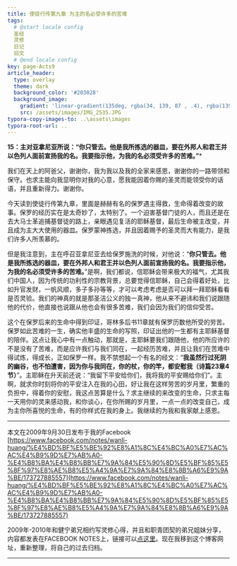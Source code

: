 ```yaml
---
title: 使徒行传第九章 为主的名必受许多的苦难
tags: 
  # @start locale config
  圣经
  灵修
  日记
  旧文
  # @end locale config
key: page-Acts9
article_header:
  type: overlay
  theme: dark
  background_color: '#203028'
  background_image:
    gradient: 'linear-gradient(135deg, rgba(34, 139, 87 , .4), rgba(139, 34, 139, .4))'
    src: /assets/images/IMG_2535.JPG
typora-copy-images-to: ..\assets\images
typora-root-url: ..
---
```


**15：主对亚拿尼亚所说：“你只管去。他是我所拣选的器皿，要在外邦人和君王并以色列人面前宣扬我的名。我要指示他，为我的名必须受许多的苦难。”***

<!--more-->

我们在天上的阿爸父，谢谢你，我为我以及我的全家来感恩，谢谢你的一路带领和保守。也求主能向我显明你对我的心意，愿我能因着你赐的圣灵而能领受你的话语，并且重新得力。谢谢你。

今天读到使徒行传第九章，里面是赫赫有名的保罗遇主得救，生命得着改变的故事。保罗的经历实在是太奇妙了，太特别了。一个迫害基督门徒的人，而且还是在去大马士革追捕基督徒的路上，亲眼遇见复活的耶稣基督，最后生命被主改变，并且成为主大大使用的器皿。保罗蒙神拣选，并且因着赐予的圣灵而大有能力，是我们许多人所羡慕的。

但是我注意到，主在呼召亚拿尼亚去给保罗施洗的时候，对他说：“**你只管去。他是我所拣选的器皿，要在外邦人和君王并以色列人面前宣扬我的名。我要指示他，为我的名必须受许多的苦难。**”是啊，我们都说，信耶稣会带来极大的福气，尤其我们中国人，因为传统的功利性的宗教背景，总要觉得信耶稣，自己会得着好处，比如升官发财，一帆风顺，多子多孙等等，才可以考虑考虑是否可以拜一拜耶稣看看是否灵验。我们的神真的就是那圣洁公义的独一真神，他从来不避讳和我们说跟随他的代价，他直接也说跟从他也会有很多苦难，我们会因为我们的信仰受苦。

这个在保罗后来的生命中得到印证，哥林多后书11章就有保罗历数他所受的劳苦。保罗如此苦难的一生，确实他丰盛的生命的写照，印证出他的一生都有主耶稣基督的陪伴。这点让我心中有一点触动，那就是，主耶稣要我们跟随他，他的所应许的不是没有了苦难，而是应许我们与我们同在，一起经历苦难，并且让我们在苦难中得试炼，得成长，正如保罗一样。我不禁想起一个有名的经文：“**我虽然行过死阴的幽谷，也不怕遭害，因为你与我同在，你的杖，你的竿，都安慰我（诗篇23章4节）**”。主耶稣在升天前还说：“我留下平安给你们，我将我的平安赐给你们”。主啊，就求你时刻将你的平安注入在我的心田，好让我在这样劳苦的岁月里，繁重的负担中，得着你的安慰，我这点苦算是什么？求主继续的来改变的生命，只求主每一天用你的灵来感动我，和你谈心，在你所赐的岁月里，一点一点的改变自己，成为主你所喜悦的生命，有的你样式在我的身上。我继续的为我和我家献上感恩。

---

本文在2009年9月30日发布于我的Facebook [https://www.facebook.com/notes/wanli-huang/%E4%BD%BF%E5%BE%92%E8%A1%8C%E4%BC%A0%E7%AC%AC%E4%B9%9D%E7%AB%A0-%E4%B8%BA%E4%B8%BB%E7%9A%84%E5%90%8D%E5%BF%85%E5%8F%97%E8%AE%B8%E5%A4%9A%E7%9A%84%E8%8B%A6%E9%9A%BE/173727885557](https://www.facebook.com/notes/wanli-huang/%E4%BD%BF%E5%BE%92%E8%A1%8C%E4%BC%A0%E7%AC%AC%E4%B9%9D%E7%AB%A0-%E4%B8%BA%E4%B8%BB%E7%9A%84%E5%90%8D%E5%BF%85%E5%8F%97%E8%AE%B8%E5%A4%9A%E7%9A%84%E8%8B%A6%E9%9A%BE/173727885557)

2009年-2010年和健宁弟兄相约写灵修心得，并且和职青团契的弟兄姐妹分享，内容都发表在FACEBOOK NOTES上，链接可以[点这里](https://www.facebook.com/wanli.huang/notes)。现在我移到这个博客网址，重新整理，将自己的过去归档。

---





